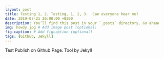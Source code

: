 ```yaml
---
layout: post
title: Testing 1, 2. Testing, 1, 2, 3.  Can everyone hear me?
date: 2019-07-21 20:00:00 +0300
description: You’ll find this post in your `_posts` directory. Go ahead and edit it and re-build the site to see your changes. # Add post description (optional)
img: howdy.jpg # Add image post (optional)
fig-caption: # Add figcaption (optional)
tags: [Github, Jekyll] 
---
```


Test Publish on Github Page. Tool by Jekyll

